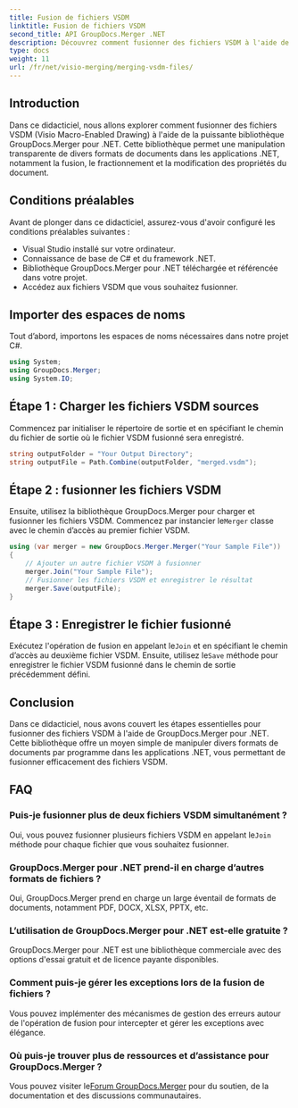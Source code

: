 ```yaml
---
title: Fusion de fichiers VSDM
linktitle: Fusion de fichiers VSDM
second_title: API GroupDocs.Merger .NET
description: Découvrez comment fusionner des fichiers VSDM à l'aide de GroupDocs.Merger pour .NET. Simplifiez vos tâches de gestion de documents avec cette bibliothèque facile à utiliser.
type: docs
weight: 11
url: /fr/net/visio-merging/merging-vsdm-files/
---
```

## Introduction
Dans ce didacticiel, nous allons explorer comment fusionner des fichiers VSDM (Visio Macro-Enabled Drawing) à l'aide de la puissante bibliothèque GroupDocs.Merger pour .NET. Cette bibliothèque permet une manipulation transparente de divers formats de documents dans les applications .NET, notamment la fusion, le fractionnement et la modification des propriétés du document.
## Conditions préalables
Avant de plonger dans ce didacticiel, assurez-vous d'avoir configuré les conditions préalables suivantes :
- Visual Studio installé sur votre ordinateur.
- Connaissance de base de C# et du framework .NET.
- Bibliothèque GroupDocs.Merger pour .NET téléchargée et référencée dans votre projet.
- Accédez aux fichiers VSDM que vous souhaitez fusionner.

## Importer des espaces de noms
Tout d’abord, importons les espaces de noms nécessaires dans notre projet C#.
```csharp
using System; 
using GroupDocs.Merger;
using System.IO;
```
## Étape 1 : Charger les fichiers VSDM sources
Commencez par initialiser le répertoire de sortie et en spécifiant le chemin du fichier de sortie où le fichier VSDM fusionné sera enregistré.
```csharp
string outputFolder = "Your Output Directory";
string outputFile = Path.Combine(outputFolder, "merged.vsdm");
```
## Étape 2 : fusionner les fichiers VSDM
 Ensuite, utilisez la bibliothèque GroupDocs.Merger pour charger et fusionner les fichiers VSDM. Commencez par instancier le`Merger` classe avec le chemin d’accès au premier fichier VSDM.
```csharp
using (var merger = new GroupDocs.Merger.Merger("Your Sample File"))
{
    // Ajouter un autre fichier VSDM à fusionner
    merger.Join("Your Sample File");
    // Fusionner les fichiers VSDM et enregistrer le résultat
    merger.Save(outputFile);
}
```
## Étape 3 : Enregistrer le fichier fusionné
Exécutez l'opération de fusion en appelant le`Join` et en spécifiant le chemin d’accès au deuxième fichier VSDM. Ensuite, utilisez le`Save` méthode pour enregistrer le fichier VSDM fusionné dans le chemin de sortie précédemment défini.

## Conclusion
Dans ce didacticiel, nous avons couvert les étapes essentielles pour fusionner des fichiers VSDM à l'aide de GroupDocs.Merger pour .NET. Cette bibliothèque offre un moyen simple de manipuler divers formats de documents par programme dans les applications .NET, vous permettant de fusionner efficacement des fichiers VSDM.

## FAQ
### Puis-je fusionner plus de deux fichiers VSDM simultanément ?
 Oui, vous pouvez fusionner plusieurs fichiers VSDM en appelant le`Join` méthode pour chaque fichier que vous souhaitez fusionner.
### GroupDocs.Merger pour .NET prend-il en charge d’autres formats de fichiers ?
Oui, GroupDocs.Merger prend en charge un large éventail de formats de documents, notamment PDF, DOCX, XLSX, PPTX, etc.
### L’utilisation de GroupDocs.Merger pour .NET est-elle gratuite ?
GroupDocs.Merger pour .NET est une bibliothèque commerciale avec des options d'essai gratuit et de licence payante disponibles.
### Comment puis-je gérer les exceptions lors de la fusion de fichiers ?
Vous pouvez implémenter des mécanismes de gestion des erreurs autour de l'opération de fusion pour intercepter et gérer les exceptions avec élégance.
### Où puis-je trouver plus de ressources et d’assistance pour GroupDocs.Merger ?
 Vous pouvez visiter le[Forum GroupDocs.Merger](https://forum.groupdocs.com/c/merger/32) pour du soutien, de la documentation et des discussions communautaires.